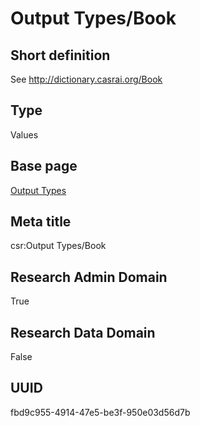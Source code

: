 # Output Types/Book
## Short definition
See http://dictionary.casrai.org/Book
## Type
Values
## Base page
[Output Types](https://github.com/EuroCRIS/CASRAI-Dictionairies/blob/main/Objects/Output%20Types.md)
## Meta title
csr:Output Types/Book
## Research Admin Domain
True
## Research Data Domain
False
## UUID
fbd9c955-4914-47e5-be3f-950e03d56d7b
